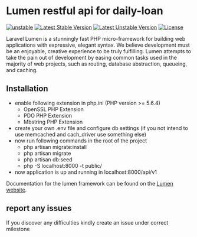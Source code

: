 # Lumen restful api for daily-loan

[![unstable](http://badges.github.io/stability-badges/dist/unstable.svg)](http://github.com/badges/stability-badges)
[![Latest Stable Version](https://poser.pugx.org/laravel/lumen-framework/v/stable.svg)](https://packagist.org/packages/laravel/lumen-framework)
[![Latest Unstable Version](https://poser.pugx.org/laravel/lumen-framework/v/unstable.svg)](https://packagist.org/packages/laravel/lumen-framework)
[![License](https://poser.pugx.org/laravel/lumen-framework/license.svg)](https://packagist.org/packages/laravel/lumen-framework)

Laravel Lumen is a stunningly fast PHP micro-framework for building web applications with expressive, elegant syntax. We believe development must be an enjoyable, creative experience to be truly fulfilling. Lumen attempts to take the pain out of development by easing common tasks used in the majority of web projects, such as routing, database abstraction, queueing, and caching.

## Installation

- enable following extension in php.ini (PHP version >= 5.6.4)
    - OpenSSL PHP Extension
    - PDO PHP Extension
    - Mbstring PHP Extension
- create your own .env file and configure db settings (if you not intend to use memcached and cach_driver use something else)
- now run following commands in the root of the project
    - php artisan migrate:install
    - php artisan migrate
    - php artisan db:seed
    - php -S localhost:8000 -t public/
- now application is up and running in localhost:8000/api/v1

Documentation for the lumen framework can be found on the [Lumen website](http://lumen.laravel.com/docs).

## report any issues

If you discover any difficulties kindly create an issue under correct milestone
